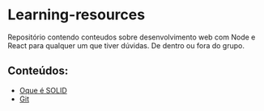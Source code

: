 # Learning-resources
Repositório contendo conteudos sobre desenvolvimento web com Node e React para qualquer um que tiver dúvidas. De dentro ou fora do grupo.

## Conteúdos:

- [Oque é SOLID](./Resources/SOLID.md)
- [Git](./Resources/Git.md)

